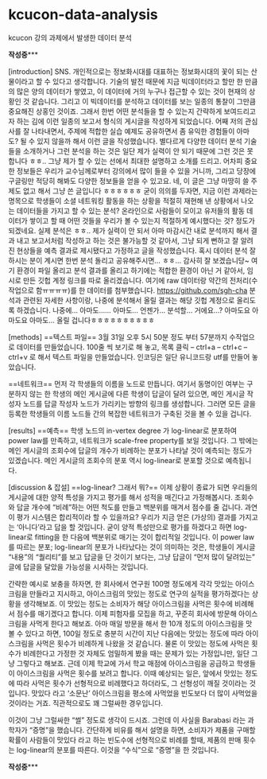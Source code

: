 # kcucon-data-analysis
kcucon 강의 과제에서 발생한 데이터 분석

****************************작성중*******************************

[introduction]
SNS. 개인적으로는 정보화시대를 대표하는 정보화시대의 꽃이 되는 산물이라고 할 수 있다고 생각합니다. 기술의 발전 때문에 지금 빅데이터라고 할만 한 만큼의 많은 양의 데이터가 쌓였고, 이 데이터에 거의 누구나 접근할 수 있는 것이 현재의 상황인 것 같습니다. 그리고 이 빅데이터를 분석하고 데이터를 보는 일종의 통찰이 그만큼 중요해진 상홍인 것이죠.
그래서 한번 어떤 분석들을 할 수 있는지 간략하게 보여드리고자 하는 김에 이런 일종의 보고서 형식의 게시글을 작성하게 되었습니다. 어째 저의 관심사를 잘 나타내면서, 주제에 적합한 실습 예제도 공유하면서 좀 유익한 경험들이 아마도? 될 수 있지 않을까 해서 이런 글을 작성했습니다.
별다르게 다양한 데이터 분석 기술들을 소개하거나 그런 분석을 하는 것은 일단 제가 실력이 안 되기 때문에 그런 것은 못 합니다 ㅎㅎ.. 그냥 제가 할 수 있는 선에서 최대한 설명하고 소개를 드리고. 어차피 중요한 정보들은 우리가 교수님께로부터 강의에서 많이 들을 수 있을 거니까, 그리고 당장에 구글링만 적당히 해봐도 다양한 정보들을 얻을 수 있고요. 네, 이 글은 그냥 마땅히 쓸 주제도 없고 해서 그냥 쓴 글입니다 ㅎㅎㅎㅎㅎㅎ
굳이 의의를 두자면, 지금 이런 과제라는 명목으로 학생들이 소셜 네트워킹 활동을 하는 상황을 적절히 재현해 낸 상황에서 나오는 데이터들을 가지고 할 수 있는 분석? 온라인으로 사람들이 모이고 유저들의 활동 데이터가 쌓이고 할 때 어떤 것들을 우리가 볼 수 있는지 적절하게 예시했다는 것? 정도가 되겠네요.
실제 분석은 ㅎㅎ.. 제가 실력이 안 되서 아마 마감시간 내로 분석까지 해서 결과 내고 보고서처럼 작성하고 하는 것은 불가능할 것 같아서, 그냥 되게 뻔하고 잘 알려진 현상들을 예측 결과로 제시됐다고 가정하고 글을 작성했습니다. 혹시 데이터 분석 잘하시는 분이 계시면 한번 분석 돌리고 공유해주시면… ㅎㅎ… 감사히 잘 보겠습니당~
여기 환경이 파일 올리고 분석 결과를 올리고 하기에는 적합한 환경이 아닌 거 같아서, 임시로 만든 깃헙 계정 링크를 따로 올리겠습니다. 여기에 raw 데이터랑 약간의 전처리(수작업으로 함ㅠㅠㅠㅠ)를 한 데이터를 첨부했습니다.
https://github.com/sgh-cha
분석과 관련된 자세한 사항이랑, 나중에 분석해서 올릴 결과는 해당 깃헙 계정으로 올리도록 하겠습니다. 나중에… 아마도…… 아마도… 언젠가… 분석할… 거에요…? 아마도요 아마도요 아마도… 올릴 겁니다ㅎㅎㅎㅎㅎㅎㅎㅎㅎㅎ

[methods]
==텍스트 파일==
3월 31일 오후 5시 50분 정도 부터 57분까지 수작업으로 데이터를 만들었습니다. 100줄 씩 보기로 해 놓고, 목록 클릭 – ctrl+a – ctrl+c – ctrl+v 로 해서 텍스트 파일을 만들었습니다. 인코딩은 일단 유니코드랑 utf를 만들어 놓았습니다.

==네트워크==
먼저 각 학생들의 이름을 노드로 만듭니다. 여기서 동명이인 여부는 구분하지 않는 한 학생의 메인 게시글에 다른 학생이 답글이 달려 있으면, 메인 게시글 작성자 노드를 답글 작성자 노드가 가리키는 방향의 링크를 생성합니다. 그러면 모든 글을 등록한 학생들의 이름 노드들 간의 복잡한 네트워크가 구축된 것을 볼 수 있을 겁니다.

[results]
==예측==
학생 노드의 in-vertex degree 가 log-linear로 분포하여 power law를 만족하고, 네트워크가 scale-free property를 보일 것입니다. 그 밖에는 메인 게시글의 조회수에 답글의 개수가 비례하는 분포가 나타날 것이 예측되는 정도가 있겠습니다. 메인 게시글의 조회수의 분포 역시 log-linear로 분포할 것으로 예측됩니다.

[discussion & 잡설]
==log-linear? 그래서 뭐?==
이제 상황이 종료가 되면 우리들의 게시글에 대한 양적 특성을 가지고 평가를 해서 성적을 매긴다고 가정해봅시다. 조회수와 답글 개수에 “비례”하는 어떤 척도를 만들고 백분위를 매겨서 점수를 줄 겁니다. 과연 이 평가 시스템은 합리적이라 할 수 있을까요?
우리가 지금 얻은 (가상의) 결과를 가지고는 ‘아니다’라고 답을 할 것입니다. 굳이 양적 특성만으로 평가를 하겠다고 하면 log-linear로 fitting을 한 다음에 백분위로 매기는 것이 합리적일 것입니다. 이 power law를 따르는 분포; log-linear의 분포가 나타났다는 것이 의미하는 것은, 학생들이 게시글 “내용”의 “퀄리티”를 보고 답글을 단 것이기 보다는, 그냥 답글이 “먼저 많이 달려있는” 글에 답글을 달았을 가능성을 시사하는 것입니다.

간략한 예시로 보충을 하자면, 한 회사에서 연구원 100명 정도에게 각각 맛있는 아이스크림을 만들라고 지시하고, 아이스크림의 맛있는 정도로 연구의 실적을 평가하겠다는 상황을 생각해보죠. 이 맛있는 정도는 소비자가 해당 아이스크림을 사먹은 횟수에 비례해서 점수를 매기겠다고 합니다.
이제 피험자를 모집을 하고, 꾸준히 회사에 방문해 아이스크림을 사먹게 한다고 해보죠. 아마 매일 방문을 해서 한 10개 정도의 아이스크림을 맛 볼 수 있다고 하면, 100일 정도로 충분히 시간이 지난 다음에는 맛있는 정도에 따라 아이스크림을 사먹은 횟수가 비례하게 나왔을 것 같습니다.
물론 이 맛있는 정도에 사먹은 횟수가 비례한다고 가정한 것 자체도 엄밀하게 봤을 때는 문제가 있는 가정입니만, 일단 그냥 그렇다고 해보죠.
근데 이제 학교에 가서 학교 매점에 아이스크림을 공급하고 학생들이 아이스크림을 사먹은 횟수를 보려고 합니다. 이때 예상되는 일은, 앞에서 맛있는 정도에 따라 사먹은 횟수가 선형적으로 비례했다고 하더라도, 그 선형성이 깨질 것이라는 것입니다. 맛있다 라고 ‘소문난’ 아이스크림을 평소에 사먹었을 빈도보다 더 많이 사먹었을 것이라는 거죠. 직관적으로도 꽤 그럴싸한 경우입니다.

이것이 그냥 그럴싸한 “썰” 정도로 생각이 드시죠. 그런데 이 사실을 Barabasi 라는 과학자가 “증명”을 했습니다. 간단하게 비유를 해서 설명을 하면, 소비자가 제품을 구매할 확률이 사람들이 맛있다 라고 하는 빈도수에 선형적으로 비례를 할때, 제품의 판매 횟수는 log-linear의 분포를 따른다. 이것을 “수식”으로 “증명”을 한 것입니다.

****************************작성중*******************************
